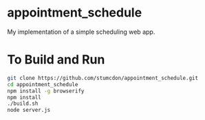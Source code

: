 # appointment_schedule
My implementation of a simple scheduling web app.

# To Build and Run
```bash
git clone https://github.com/stumcdon/appointment_schedule.git
cd appointment_schedule
npm install -g browserify
npm install
./build.sh
node server.js
```
